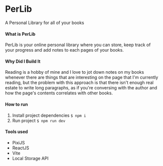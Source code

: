 # PerLib

A Personal Library for all of your books

#### What is PerLib

PerLib is your online personal library where you can store, keep track of your progress and add notes to each pages of your books.

#### Why Did I Build It

Reading is a hobby of mine and I love to jot down notes on my books whenever there are things that are interesting on the page that I'm currently reading, but the problem with this approach is that there isn't enough real estate to write long paragraphs, as if you're conversing with the author and how the page's contents correlates with other books.

#### How to run

1. Install project dependencies `$ npm i`
2. Run project `$ npm run dev`

#### Tools used

- PixiJS
- ReactJS
- Vite
- Local Storage API
